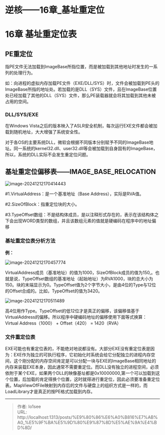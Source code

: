 # 逆核——16章_基址重定位




# 16章  基址重定位表

## PE重定位

指PE文件无法加载到ImageBase所指位置，而是被加载到其他地址时发生的一系列的处理行为。

如：向进程的虚拟内存加载PE文件（EXE/DLL/SYS）时，文件会被加载到PE头的ImageBase所指的地址处。若加载的是DLL（SYS）文件，且在ImageBase位置处已经加载了其他的DLL（SYS）文件，那么PE装载器就会将其加载到其他未被占用的空间。

### DLL/SYS/EXE

在Windows Vista之后的版本映入了ASLR安全机制，每次运行EXE文件都会被加载到随机地址，大大增强了系统安全性。

对于各OS的主要系统DLL，微软会根据不同版本分别赋予不同的ImageBase地址。同一系统的kernel32.dll、user32.dll等会被加载到自身固有的ImageBase，所以，系统的DLL实际不会发生重定位问题。

## 基址重定位偏移表——IMAGE_BASE_RELOCATION

![image-20241212170414443](https://cdn.jsdelivr.net/gh/lo1see/Picturebed@main/img/image-20241212170414443.png)

#1.VirtualAddress：是一个基准地址（Base Address），实际是RVA值。

#2.SizeOfBlock：指重定位块的大小。

#3.TypeOffset数组：不是结构体成员，是以注释形式存在的，表示在该结构体之下会出现WORD类型的数组，并且该数组元素的值就是硬编码在程序中的地址偏移

### 基址重定位表分析方法

**例：**

![image-20241212170457774](https://cdn.jsdelivr.net/gh/lo1see/Picturebed@main/img/image-20241212170457774.png)

VirtualAddress成员（基准地址）的值为1000，SizeOfBlock成员的值为150,。也就是说，TypeOffset数组的基准地址（起始地址）为RVA1000，块的总大小为150。块的末端显示为0。TypeOffset值为2个字节大小，是由4位的Type与12位的Offset合成的。比如，TypeOffset的值为3420。

![image-20241212170511489](https://cdn.jsdelivr.net/gh/lo1see/Picturebed@main/img/image-20241212170511489.png)

高4位用作Type。TypeOffset的低12位才是真正的偏移，该偏移值基于VirtualAddress的偏移。所以程序中硬编码地址的偏移使用下面等式换算：Virtual Address（1000） &#43; Offset（420） = 1420（RVA）

### 文件重定位表

EXE可能也有重定位表的，不能绝对地说都没有。大部分EXE没有重定位表是因为：EXE作为独立的可执行程序，它初始化时系统会给它分配独立的进程内存空间，这个刚分配的内存空间肯定是可以分配一块与EXE的ImageBase相同地址的内存来装载EXE本身，因此通常不需要重定位。而DLL没有独立的进程空间，必须依附于某个EXE，如果两个DLL的映像基址都是0x10000000,第一个可以加载到这个位置，后加载的肯定得换个位置，这时就得进行重定位，因此必须要准备重定位表。MapViewOfFile映射到内存后的文件与硬盘上的组织方式是一样的，而LoadLibrary才是真正的按PE格式加载到内存。


---

> 作者: lo1see  
> URL: http://localhost:1313/posts/%E9%80%86%E6%A0%B816%E7%AB%A0_%E5%9F%BA%E5%9D%80%E9%87%8D%E5%AE%9A%E4%BD%8D/  

